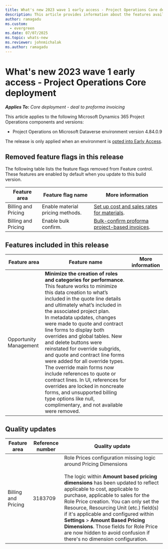 ```yaml
---
title: What's new 2023 wave 1 early access - Project Operations Core deployment
description: This article provides information about the features available in the 2023 wave 1 early access release of Project Operations Core deployment.
author: ramagadu
ms.custom:
  - evergreen
ms.date: 07/07/2025
ms.topic: whats-new
ms.reviewer: johnmichalak
ms.author: ramagadu
---
```


# What's new 2023 wave 1 early access - Project Operations Core deployment

_**Applies To:** Core deployment - deal to proforma invoicing_

This article applies to the following Microsoft Dynamics 365 Project Operations components and versions:

- Project Operations on Microsoft Dataverse environment version 4.84.0.9

The release is only applied when an environment is [opted into Early Access](/power-platform/admin/opt-in-early-access-updates#how-to-enable-early-access-updates).

## Removed feature flags in this release

The following table lists the feature flags removed from Feature control. These features are enabled by default when you update to this build version.

| Feature area | Feature flag name | More information |
| --- | --- | --- |
|Billing and Pricing|Enable material pricing methods.|[Set up cost and sales rates for materials](/dynamics365/project-operations/pricing-costing/set-up-cost-sales-rates-materials).|
|Billing and Pricing|Enable bulk confirm.|[Bulk-confirm proforma project-based invoices](/dynamics365/project-operations/proforma-invoicing/bulk-confirm-project-invoices).|

## Features included in this release

| Feature area | Feature name | More information |
| --- | --- | --- |
|Opportunity Management|**Minimize the creation of roles and categories for performance**. </br>This feature works to minimize this data creation to what’s included in the quote line details and ultimately what’s included in the associated project plan. </br>In metadata updates, changes were made to quote and contract line forms to display both overrides and global tables. New and delete buttons were reinstated for override subgrids, and quote and contract line forms were added for all override types. The override main forms now include references to quote or contract lines. In UI, references for overrides are locked in noncreate forms, and unsupported billing type options like null, complimentary, and not available were removed. ||

## Quality updates

| Feature area | Reference number | Quality update |
| --- | --- | --- |
|Billing and Pricing|3183709|Role Prices configuration missing logic around Pricing Dimensions </br></br>The logic within **Amount based pricing dimensions** has been updated to reflect applicable to cost, applicable to purchase, applicable to sales for the Role Price creation. You can only set the Resource, Resourcing Unit (etc.) field(s) if it's applicable and configured within **Settings** > **Amount Based Pricing Dimensions**. Those fields for Role Price are now hidden to avoid confusion if there's no dimension configuration.|
